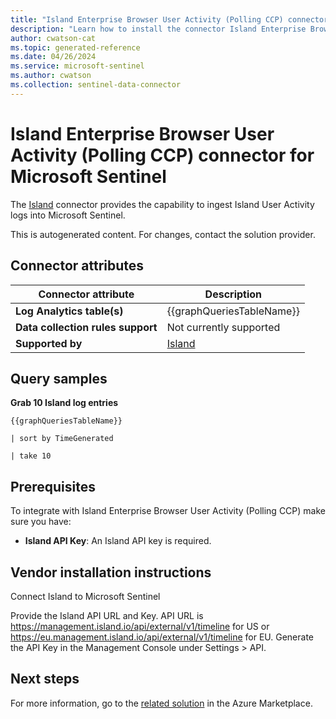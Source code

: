 ```yaml
---
title: "Island Enterprise Browser User Activity (Polling CCP) connector for Microsoft Sentinel"
description: "Learn how to install the connector Island Enterprise Browser User Activity (Polling CCP) to connect your data source to Microsoft Sentinel."
author: cwatson-cat
ms.topic: generated-reference
ms.date: 04/26/2024
ms.service: microsoft-sentinel
ms.author: cwatson
ms.collection: sentinel-data-connector
---
```


# Island Enterprise Browser User Activity (Polling CCP) connector for Microsoft Sentinel

The [Island](https://www.island.io) connector provides the capability to ingest Island User Activity logs into Microsoft Sentinel.

This is autogenerated content. For changes, contact the solution provider.

## Connector attributes

| Connector attribute | Description |
| --- | --- |
| **Log Analytics table(s)** | {{graphQueriesTableName}}<br/> |
| **Data collection rules support** | Not currently supported |
| **Supported by** | [Island](https://www.island.io) |

## Query samples

**Grab 10 Island log entries**

   ```kusto
{{graphQueriesTableName}}
 
   | sort by TimeGenerated
 
   | take 10
   ```



## Prerequisites

To integrate with Island Enterprise Browser User Activity (Polling CCP) make sure you have: 

- **Island API Key**: An Island API key is required.


## Vendor installation instructions

Connect Island to Microsoft Sentinel

Provide the Island API URL and Key.  API URL is https://management.island.io/api/external/v1/timeline for US or https://eu.management.island.io/api/external/v1/timeline for EU.
  Generate the API Key in the Management Console under Settings > API.




## Next steps

For more information, go to the [related solution](https://azuremarketplace.microsoft.com/en-us/marketplace/apps/islandtechnologyinc1679434413850.island-sentinel-solution?tab=Overview) in the Azure Marketplace.
